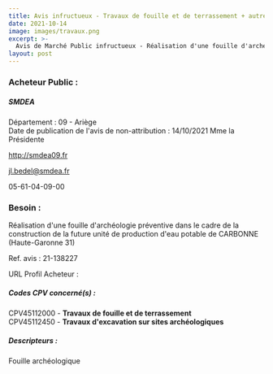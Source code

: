 ```yaml
---
title: Avis infructueux - Travaux de fouille et de terrassement + autres travaux
date: 2021-10-14
image: images/travaux.png
excerpt: >-
  Avis de Marché Public infructueux - Réalisation d'une fouille d'archéologie préventive dans le cadre de la construction de la future unité de production d'eau potable de CARBONNE (Haute-Garonne 31)
layout: post
---
```


### Acheteur Public :
##### SMDEA
Département : 09 - Ariège<br/>
Date de publication de l'avis de non-attribution : 14/10/2021
Mme la Présidente

http://smdea09.fr

jl.bedel@smdea.fr

05-61-04-09-00
### Besoin :

Réalisation d'une fouille d'archéologie préventive dans le cadre de la construction de la future unité de production d'eau potable de CARBONNE (Haute-Garonne 31)

Ref. avis : 21-138227

URL Profil Acheteur : 

##### Codes CPV concerné(s) :
CPV45112000 - **Travaux de fouille et de terrassement** <br/>
CPV45112450 - **Travaux d'excavation sur sites archéologiques** <br/>

##### Descripteurs :
Fouille archéologique <br/>
